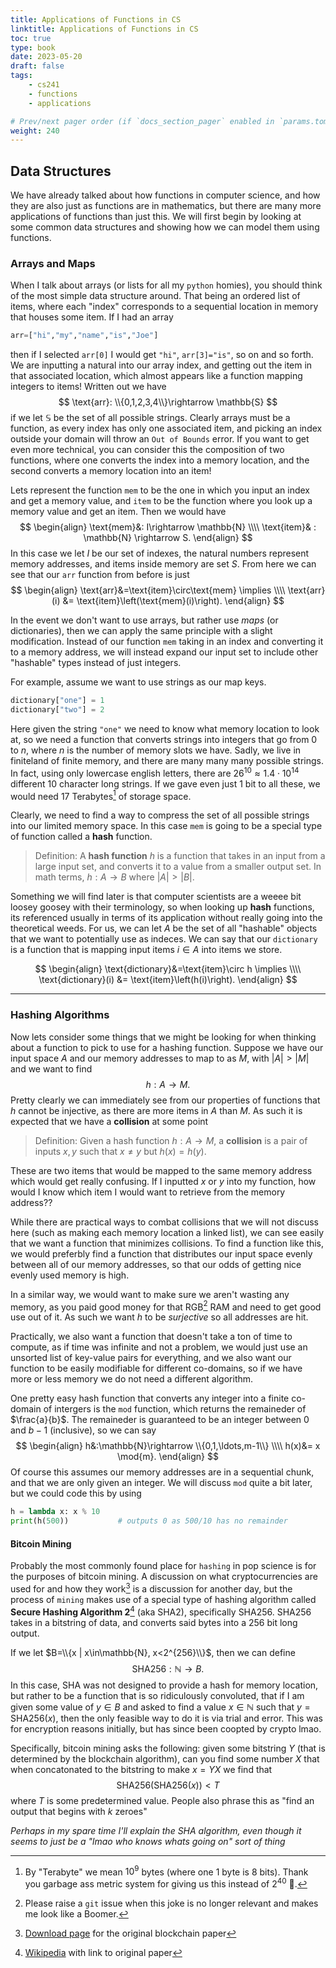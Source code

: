 ```yaml
---
title: Applications of Functions in CS
linktitle: Applications of Functions in CS
toc: true
type: book
date: 2023-05-20
draft: false
tags:
    - cs241
    - functions
    - applications

# Prev/next pager order (if `docs_section_pager` enabled in `params.toml`)
weight: 240
---
```


## Data Structures

We have already talked about how functions in computer science, and how they are also just as functions are in mathematics, but there are many more applications of functions than just this. We will first begin by looking at some common data structures and showing how we can model them using functions.

### Arrays and Maps

When I talk about arrays (or lists for all my `python` homies), you should think of the most simple data structure around. That being an ordered list of items, where each "index" corresponds to a sequential location in memory that houses some item. If I had an array 
```python
arr=["hi","my","name","is","Joe"]
```
then if I selected `arr[0]` I would get `"hi"`, `arr[3]="is"`, so on and so forth. We are inputting a natural into our array index, and getting out the item in that associated location, which almost appears like a function mapping integers to items! Written out we have
$$
\text{arr}: \\{0,1,2,3,4\\}\rightarrow \mathbb{S}
$$
if we let $\mathbb{S}$ be the set of all possible strings. Clearly arrays must be a function, as every index has only one associated item, and picking an index outside your domain will throw an `Out of Bounds` error. If you want to get even more technical, you can consider this the composition of two functions, where one converts the index into a memory location, and the second converts a memory location into an item!  

Lets represent the function `mem` to be the one in which you input an index and get a memory value, and `item` to be the function where you look up a memory value and get an item. Then we would have
$$
\begin{align}
\text{mem}&: I\rightarrow \mathbb{N} \\\\
\text{item}& : \mathbb{N} \rightarrow S.
\end{align}
$$
In this case we let $I$ be our set of indexes, the natural numbers represent memory addresses, and items inside memory are set $S$. From here we can see that our `arr` function from before is just
$$
\begin{align}
\text{arr}&=\text{item}\circ\text{mem} \implies \\\\
\text{arr}(i) &= \text{item}\left(\text{mem}(i)\right).
\end{align}
$$

In the event we don't want to use arrays, but rather use *maps* (or dictionaries), then we can apply the same principle with a slight modification. Instead of our function `mem` taking in an index and converting it to a memory address, we will instead expand our input set to include other "hashable" types instead of just integers. 


For example, assume we want to use strings as our map keys.
```python
dictionary["one"] = 1
dictionary["two"] = 2
```

Here given the string `"one"` we need to know what memory location to look at, so we need a function that converts strings into integers that go from $0$ to $n$, where $n$ is the number of memory slots we have. Sadly, we live in finiteland of finite memory, and there are many many many possible strings. In fact, using only lowercase english letters, there are $26^{10}\approx 1.4\cdot 10^{14}$ different $10$ character long strings. If we gave even just $1$ bit to all these, we would need $17$ Terabytes[^1] of storage space.

Clearly, we need to find a way to compress the set of all possible strings into our limited memory space. In this case `mem` is going to be a special type of function called a **hash** function.

> Definition: A **hash function** $h$ is a function that takes in an input from a large input set, and converts it to a value from a smaller output set. In math terms, $h:A\rightarrow B$ where $|A|>|B|$.

Something we will find later is that computer scientists are a weeee bit loosey goosey with their terminology, so when looking up **hash** functions, its referenced usually in terms of its application without really going into the theoretical weeds. For us, we can let $A$ be the set of all "hashable" objects that we want to potentially use as indeces. We can say that our `dictionary` is a function that is mapping input items $i\in A$ into items we store.

$$
\begin{align}
\text{dictionary}&=\text{item}\circ h \implies \\\\
\text{dictionary}(i) &= \text{item}\left(h(i)\right).
\end{align}
$$

---

### Hashing Algorithms

Now lets consider some things that we might be looking for when thinking about a function to pick to use for a hashing function. Suppose we have our input space $A$ and our memory addresses to map to as $M$, with $|A|>|M|$ and we want to find
$$
h:A\rightarrow M.
$$
Pretty clearly we can immediately see from our properties of functions that $h$ cannot be injective, as there are more items in $A$ than $M$. As such it is expected that we have a **collision** at some point

> Definition: Given a hash function $h:A\rightarrow M$, a **collision** is a pair of inputs $x,y$ such that $x\neq y$ but $h(x)=h(y)$.

These are two items that would be mapped to the same memory address which would get really confusing. If I inputted $x$ or $y$ into my function, how would I know which item I would want to retrieve from the memory address??

While there are practical ways to combat collisions that we will not discuss here (such as making each memory location a linked list), we can see easily that we want a function that minimizes collisions. To find a function like this, we would preferbly find a function that distributes our input space evenly between all of our memory addresses, so that our odds of getting nice evenly used memory is high.

In a similar way, we would want to make sure we aren't wasting any memory, as you paid good money for that RGB[^2] RAM and need to get good use out of it. As such we want $h$ to be *surjective* so all addresses are hit.

Practically, we also want a function that doesn't take a ton of time to compute, as if time was infinite and not a problem, we would just use an unsorted list of key-value pairs for everything, and we also want our function to be easily modifiable for different co-domains, so if we have more or less memory we do not need a different algorithm.

One pretty easy hash function that converts any integer into a finite co-domain of intergers is the `mod` function, which returns the remaineder of $\frac{a}{b}$. The remaineder is guaranteed to be an integer between $0$ and $b-1$ (inclusive), so we can say
$$
\begin{align}
h&:\mathbb{N}\rightarrow \\{0,1,\ldots,m-1\\} \\\\
h(x)&= x \mod{m}.
\end{align}
$$
Of course this assumes our memory addresses are in a sequential chunk, and that we are only given an integer. We will discuss `mod` quite a bit later, but we could code this by using

```python
h = lambda x: x % 10    
print(h(500))           # outputs 0 as 500/10 has no remainder
```

#### Bitcoin Mining

Probably the most commonly found place for `hashing` in pop science is for the purposes of bitcoin mining. A discussion on what cryptocurrencies are used for and how they work[^3] is a discussion for another day, but the process of `mining` makes use of a special type of hashing algorithm called **Secure Hashing Algorithm 2**[^4] (aka SHA2), specifically $\text{SHA}256$. $\text{SHA}256$ takes in a bitstring of data, and converts said bytes into a $256$ bit long output.

If we let $B=\\{x | x\in\mathbb{N}, x<2^{256}\\}$, then we can define
$$
\text{SHA}256: \mathbb{N}\rightarrow B.
$$
In this case, SHA was not designed to provide a hash for memory location, but rather to be a function that is so ridiculously convoluted, that if I am given some value of $y\in B$ and asked to find a value $x\in\mathbb{N}$ such that $y=\text{SHA}256(x)$, then the only feasible way to do it is via trial and error. This was for encryption reasons initially, but has since been coopted by crypto lmao.

Specifically, bitcoin mining asks the following: given some bitstring $Y$ (that is determined by the blockchain algorithm), can you find some number $X$ that when concatonated to the bitstring to make $x=YX$ we find that
$$
\text{SHA}256(\text{SHA}256(x)) < T
$$
where $T$ is some predetermined value. People also phrase this as "find an output that begins with $k$ zeroes"

*Perhaps in my spare time I'll explain the SHA algorithm, even though it seems to just be a "lmao who knows whats going on" sort of thing* 

[^1]: By "Terabyte" we mean $10^9$ bytes (where one $1$ byte is $8$ bits). Thank you garbage ass metric system for giving us this instead of $2^{40}$ 🤮.

[^2]: Please raise a `git` issue when this joke is no longer relevant and makes me look like a Boomer.

[^3]: [Download page](https://bitcoin.org/en/bitcoin-paper) for the original blockchain paper

[^4]: [Wikipedia](https://en.wikipedia.org/wiki/SHA-2) with link to original paper